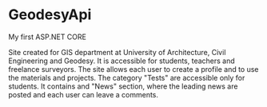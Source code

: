 # GeodesyApi
My first ASP.NET CORE

Site created for GIS department at University of Architecture, Civil Engineering and Geodesy. It is accessible for students, teachers and freelance surveyors. The site allows each user to create a profile and to use the materials and projects. The category "Tests" are accessible only for students. It contains and "News" section, where the leading news are posted and each user can leave a comments.

